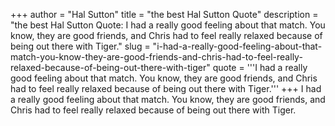 +++
author = "Hal Sutton"
title = "the best Hal Sutton Quote"
description = "the best Hal Sutton Quote: I had a really good feeling about that match. You know, they are good friends, and Chris had to feel really relaxed because of being out there with Tiger."
slug = "i-had-a-really-good-feeling-about-that-match-you-know-they-are-good-friends-and-chris-had-to-feel-really-relaxed-because-of-being-out-there-with-tiger"
quote = '''I had a really good feeling about that match. You know, they are good friends, and Chris had to feel really relaxed because of being out there with Tiger.'''
+++
I had a really good feeling about that match. You know, they are good friends, and Chris had to feel really relaxed because of being out there with Tiger.
